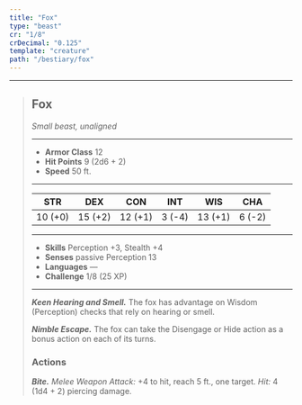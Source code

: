 ```yaml
---
title: "Fox"
type: "beast"
cr: "1/8"
crDecimal: "0.125"
template: "creature"
path: "/bestiary/fox"
---
```


___
>
> ## Fox
>*Small beast, unaligned*
> ___
>
> - **Armor Class** 12
> - **Hit Points** 9 (2d6 + 2)
> - **Speed** 50 ft.
>___
>
>|STR|DEX|CON|INT|WIS|CHA|
>|:---:|:---:|:---:|:---:|:---:|:---:|
>|10 (+0)|15 (+2)|12 (+1)|3 (-4)|13 (+1)|6 (-2)|
>___
>
> - **Skills** Perception +3, Stealth  +4
> - **Senses** passive Perception 13
> - **Languages** —
> - **Challenge** 1/8 (25 XP)
> ___
>
>
> ***Keen Hearing and Smell.*** The fox has advantage on Wisdom (Perception) checks that rely on hearing or smell.
>
> ***Nimble Escape.*** The fox can take the Disengage or Hide action as a bonus action on each of its turns.
>
> ### Actions
> ***Bite.*** *Melee Weapon Attack:* +4 to hit, reach 5 ft., one target. *Hit:* 4 (1d4 + 2) piercing damage.
